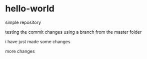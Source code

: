 # hello-world
simple repository

testing the commit changes using a branch from the master folder

i have just made some changes

more changes